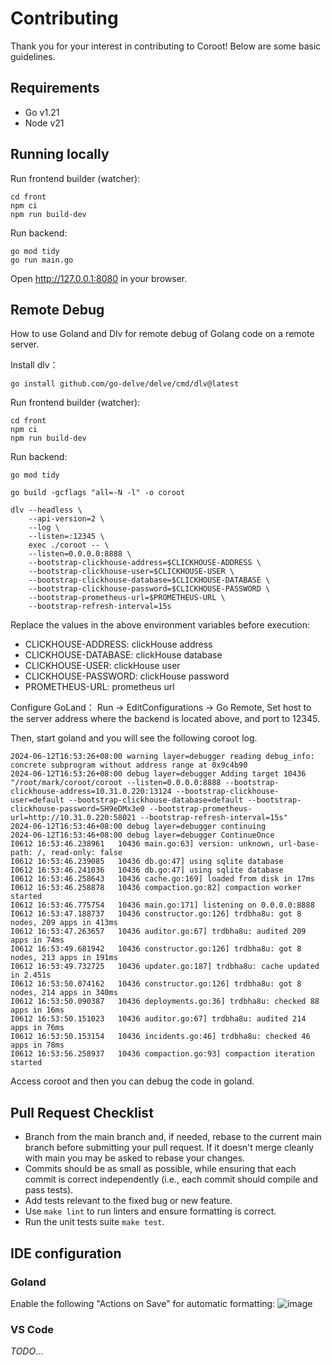 # Contributing

Thank you for your interest in contributing to Coroot!
Below are some basic guidelines.


## Requirements
* Go v1.21
* Node v21


## Running locally
Run frontend builder (watcher):
```shell
cd front
npm ci
npm run build-dev
```

Run backend:
```shell
go mod tidy
go run main.go
```

Open http://127.0.0.1:8080 in your browser.

## Remote Debug

How to use Goland and Dlv for remote debug of Golang code on a remote server.

Install dlv：
```shell
go install github.com/go-delve/delve/cmd/dlv@latest
```

Run frontend builder (watcher):
```shell
cd front
npm ci
npm run build-dev
```

Run backend:
```shell
go mod tidy

go build -gcflags "all=-N -l" -o coroot

dlv --headless \
    --api-version=2 \
    --log \
    --listen=:12345 \
    exec ./coroot -- \
    --listen=0.0.0.0:8888 \
    --bootstrap-clickhouse-address=$CLICKHOUSE-ADDRESS \
    --bootstrap-clickhouse-user=$CLICKHOUSE-USER \
    --bootstrap-clickhouse-database=$CLICKHOUSE-DATABASE \
    --bootstrap-clickhouse-password=$CLICKHOUSE-PASSWORD \
    --bootstrap-prometheus-url=$PROMETHEUS-URL \
    --bootstrap-refresh-interval=15s
```

Replace the values in the above environment variables before execution:

- CLICKHOUSE-ADDRESS: clickHouse address
- CLICKHOUSE-DATABASE: clickHouse database
- CLICKHOUSE-USER: clickHouse user 
- CLICKHOUSE-PASSWORD: clickHouse password
- PROMETHEUS-URL: prometheus url

Configure GoLand： Run -> EditConfigurations -> Go Remote, Set host to the server address where the backend is located above, and port to 12345.

Then, start goland and you will see the following coroot log.
```shell
2024-06-12T16:53:26+08:00 warning layer=debugger reading debug_info: concrete subprogram without address range at 0x9c4b90
2024-06-12T16:53:26+08:00 debug layer=debugger Adding target 10436 "/root/mark/coroot/coroot --listen=0.0.0.0:8888 --bootstrap-clickhouse-address=10.31.0.220:13124 --bootstrap-clickhouse-user=default --bootstrap-clickhouse-database=default --bootstrap-clickhouse-password=SH9eDMx3e0 --bootstrap-prometheus-url=http://10.31.0.220:58021 --bootstrap-refresh-interval=15s"
2024-06-12T16:53:46+08:00 debug layer=debugger continuing
2024-06-12T16:53:46+08:00 debug layer=debugger ContinueOnce
I0612 16:53:46.238961   10436 main.go:63] version: unknown, url-base-path: /, read-only: false
I0612 16:53:46.239085   10436 db.go:47] using sqlite database
I0612 16:53:46.241036   10436 db.go:47] using sqlite database
I0612 16:53:46.258643   10436 cache.go:169] loaded from disk in 17ms
I0612 16:53:46.258878   10436 compaction.go:82] compaction worker started
I0612 16:53:46.775754   10436 main.go:171] listening on 0.0.0.0:8888
I0612 16:53:47.188737   10436 constructor.go:126] trdbha8u: got 8 nodes, 209 apps in 413ms
I0612 16:53:47.263657   10436 auditor.go:67] trdbha8u: audited 209 apps in 74ms
I0612 16:53:49.681942   10436 constructor.go:126] trdbha8u: got 8 nodes, 213 apps in 191ms
I0612 16:53:49.732725   10436 updater.go:187] trdbha8u: cache updated in 2.451s
I0612 16:53:50.074162   10436 constructor.go:126] trdbha8u: got 8 nodes, 214 apps in 340ms
I0612 16:53:50.090387   10436 deployments.go:36] trdbha8u: checked 88 apps in 16ms
I0612 16:53:50.151023   10436 auditor.go:67] trdbha8u: audited 214 apps in 76ms
I0612 16:53:50.153154   10436 incidents.go:46] trdbha8u: checked 46 apps in 78ms
I0612 16:53:56.258937   10436 compaction.go:93] compaction iteration started
```
Access coroot and then you can debug the code in goland.

## Pull Request Checklist

* Branch from the main branch and, if needed, rebase to the current main branch before submitting your pull request. If it doesn't merge cleanly with main you may be asked to rebase your changes.
* Commits should be as small as possible, while ensuring that each commit is correct independently (i.e., each commit should compile and pass tests).
* Add tests relevant to the fixed bug or new feature.
* Use `make lint` to run linters and ensure formatting is correct.
* Run the unit tests suite `make test`.


## IDE configuration

### Goland
Enable the following "Actions on Save" for automatic formatting:
![image](https://github.com/coroot/coroot/assets/199054/ca32b935-1bf6-42d6-ad5a-dccfc04aa673)

### VS Code
_TODO_...
